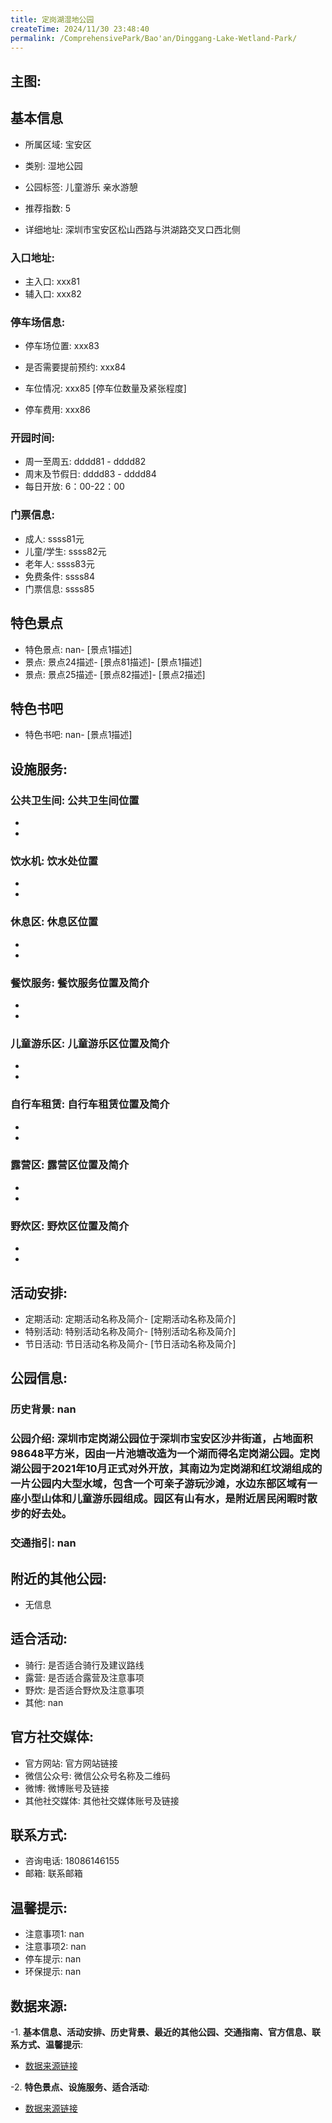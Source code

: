 ```yaml
---
title: 定岗湖湿地公园
createTime: 2024/11/30 23:48:40
permalink: /ComprehensivePark/Bao'an/Dinggang-Lake-Wetland-Park/
---
```


<!-- ## 游玩路径: -->

## 主图:
<ImageCard
image="https://cgj.sz.gov.cn/img/4/4005/4005807/10774897.jpg"
title= "定岗湖湿地公园"
description= "深圳市定岗湖公园位于深圳市宝安区沙井街道，占地面积98648平方米，因由一片池塘改造为一个湖而得名定岗湖公园。定岗湖公园于2021年10月正式对外开放，其南边为"
date="2024/11/30"
href="/"
author="深圳公园"
/>

## 基本信息

- 所属区域: 宝安区

- 类别: 湿地公园

- 公园标签: 儿童游乐 亲水游憩

- 推荐指数: 5

- 详细地址: 深圳市宝安区松山西路与洪湖路交叉口西北侧

### 入口地址:
- 主入口: xxx81
- 辅入口: xxx82
### 停车场信息:
- 停车场位置: xxx83

- 是否需要提前预约: xxx84

- 车位情况: xxx85 [停车位数量及紧张程度]

- 停车费用: xxx86

### 开园时间:
- 周一至周五: dddd81 - dddd82
- 周末及节假日: dddd83 - dddd84
- 每日开放: 6：00-22：00

### 门票信息:
- 成人: ssss81元
- 儿童/学生: ssss82元
- 老年人: ssss83元
- 免费条件: ssss84
- 门票信息: ssss85
## 特色景点
- 特色景点: nan- [景点1描述]
- 景点: 景点24描述- [景点81描述]- [景点1描述]
- 景点: 景点25描述- [景点82描述]- [景点2描述]
## 特色书吧
- 特色书吧: nan- [景点1描述]
## 设施服务:
### 公共卫生间: 公共卫生间位置
- 
- 
### 饮水机: 饮水处位置
- 
- 
### 休息区: 休息区位置
- 
- 
### 餐饮服务: 餐饮服务位置及简介
- 
- 
### 儿童游乐区: 儿童游乐区位置及简介
- 
- 
### 自行车租赁: 自行车租赁位置及简介
- 
- 
### 露营区: 露营区位置及简介
- 
- 
### 野炊区: 野炊区位置及简介

- 
- 
## 活动安排:
- 定期活动: 定期活动名称及简介- [定期活动名称及简介]
- 特别活动: 特别活动名称及简介- [特别活动名称及简介]
- 节日活动: 节日活动名称及简介- [节日活动名称及简介]
## 公园信息:
### 历史背景: nan
### 公园介绍: 深圳市定岗湖公园位于深圳市宝安区沙井街道，占地面积98648平方米，因由一片池塘改造为一个湖而得名定岗湖公园。定岗湖公园于2021年10月正式对外开放，其南边为定岗湖和红坟湖组成的一片公园内大型水域，包含一个可亲子游玩沙滩，水边东部区域有一座小型山体和儿童游乐园组成。园区有山有水，是附近居民闲暇时散步的好去处。
### 交通指引: nan

## 附近的其他公园:
- 无信息

## 适合活动:
- 骑行: 是否适合骑行及建议路线
- 露营: 是否适合露营及注意事项
- 野炊: 是否适合野炊及注意事项
- 其他: nan

## 官方社交媒体:
- 官方网站: 官方网站链接
- 微信公众号: 微信公众号名称及二维码
- 微博: 微博账号及链接
- 其他社交媒体: 其他社交媒体账号及链接

## 联系方式:
- 咨询电话: 18086146155
- 邮箱: 联系邮箱

## 温馨提示:
- 注意事项1: nan
- 注意事项2: nan
- 停车提示: nan
- 环保提示: nan

## 数据来源:
-1. **基本信息、活动安排、历史背景、最近的其他公园、交通指南、官方信息、联系方式、温馨提示**:
- [数据来源链接](https://cgj.sz.gov.cn/xsmh/gysz/csgy/content/post_10774897.html)

-2. **特色景点、设施服务、适合活动**:
- [数据来源链接](https://cgj.sz.gov.cn/xsmh/gysz/csgy/content/post_10774897.html)


